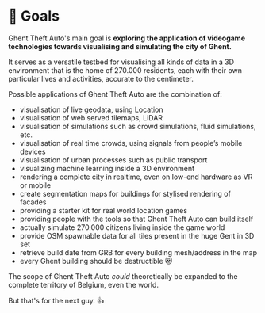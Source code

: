 # 💪 Goals

Ghent Theft Auto's main goal is **exploring the application of videogame
technologies towards visualising and simulating the city of Ghent.**

It serves as a versatile testbed for visualising all kinds of data in a 3D
environment that is the home of 270.000 residents, each with their own
particular lives and activities, accurate to the centimeter.

Possible applications of Ghent Theft Auto are the combination of:

- visualisation of live geodata, using [Location](codex/locations)
- visualisation of web served tilemaps, LiDAR
- visualisation of simulations such as crowd simulations, fluid simulations,
  etc.
- visualisation of real time crowds, using signals from people’s mobile devices
- visualisation of urban processes such as public transport
- visualizing machine learning inside a 3D environment
- rendering a complete city in realtime, even on low-end hardware as VR or
  mobile
- create segmentation maps for buildings for stylised rendering of facades
- providing a starter kit for real world location games
- providing people with the tools so that Ghent Theft Auto can build itself
- actually simulate 270.000 citizens living inside the game world
- provide OSM spawnable data for all tiles present in the huge Gent in 3D set
- retrieve build date from GRB for every building mesh/address in the map
- every Ghent building should be destructible 😻

The scope of Ghent Theft Auto _could_ theoretically be expanded to the complete
territory of Belgium, even the world.

But that's for the next guy. 👍

